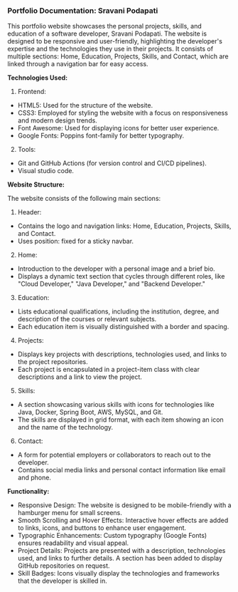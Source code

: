 ### Portfolio Documentation: Sravani Podapati

This portfolio website showcases the personal projects, skills, and education of a software developer, Sravani Podapati. The website is designed to be responsive and user-friendly, highlighting the developer's expertise and the technologies they use in their projects. It consists of multiple sections: Home, Education, Projects, Skills, and Contact, which are linked through a navigation bar for easy access.

**Technologies Used:**

1. Frontend:

- HTML5: Used for the structure of the website.
- CSS3: Employed for styling the website with a focus on responsiveness and modern design trends.
- Font Awesome: Used for displaying icons for better user experience.
- Google Fonts: Poppins font-family for better typography.

2. Tools:

- Git and GitHub Actions (for version control and CI/CD pipelines).
- Visual studio code.

**Website Structure:**

The website consists of the following main sections:

1. Header:

- Contains the logo and navigation links: Home, Education, Projects, Skills, and Contact.
- Uses position: fixed for a sticky navbar.

2. Home:

- Introduction to the developer with a personal image and a brief bio.
- Displays a dynamic text section that cycles through different roles, like "Cloud Developer," "Java Developer," and "Backend Developer."

3. Education:

- Lists educational qualifications, including the institution, degree, and description of the courses or relevant subjects.
- Each education item is visually distinguished with a border and spacing.

4. Projects:

- Displays key projects with descriptions, technologies used, and links to the project repositories.
- Each project is encapsulated in a project-item class with clear descriptions and a link to view the project.

5. Skills:

- A section showcasing various skills with icons for technologies like Java, Docker, Spring Boot, AWS, MySQL, and Git.
- The skills are displayed in grid format, with each item showing an icon and the name of the technology.

6. Contact:

- A form for potential employers or collaborators to reach out to the developer.
- Contains social media links and personal contact information like email and phone.

**Functionality:**

- Responsive Design: The website is designed to be mobile-friendly with a hamburger menu for small screens.
- Smooth Scrolling and Hover Effects: Interactive hover effects are added to links, icons, and buttons to enhance user engagement.
- Typographic Enhancements: Custom typography (Google Fonts) ensures readability and visual appeal.
- Project Details: Projects are presented with a description, technologies used, and links to further details. A section has been added to display GitHub repositories on request.
- Skill Badges: Icons visually display the technologies and frameworks that the developer is skilled in.
